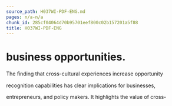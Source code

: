 ```yaml
---
source_path: H037WI-PDF-ENG.md
pages: n/a-n/a
chunk_id: 285cf04064d70b95701eef800c02b157201a5f88
title: H037WI-PDF-ENG
---
```

# business opportunities.

The ﬁnding that cross-cultural experiences increase opportunity

recognition capabilities has clear implications for businesses,

entrepreneurs, and policy makers. It highlights the value of cross-
